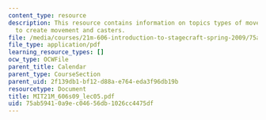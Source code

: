 ```yaml
---
content_type: resource
description: This resource contains information on topics types of movement, ways
  to create movement and casters.
file: /media/courses/21m-606-introduction-to-stagecraft-spring-2009/75ab59410a9ec04656db1026cc4475df_MIT21M_606s09_lec05.pdf
file_type: application/pdf
learning_resource_types: []
ocw_type: OCWFile
parent_title: Calendar
parent_type: CourseSection
parent_uid: 2f139db1-bf12-d88a-e764-eda3f96db19b
resourcetype: Document
title: MIT21M_606s09_lec05.pdf
uid: 75ab5941-0a9e-c046-56db-1026cc4475df
---
```

